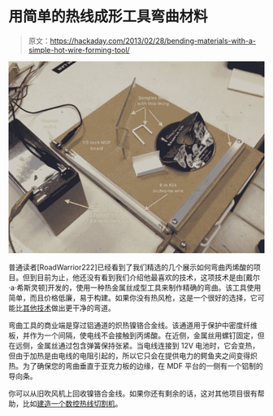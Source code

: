# 用简单的热线成形工具弯曲材料

> 原文：<https://hackaday.com/2013/02/28/bending-materials-with-a-simple-hot-wire-forming-tool/>

![bending-with-a-hot-wire-former](img/1ee4c6b5b16a143db6847b9e450b8f28.png)

普通读者[RoadWarrior222]已经看到了我们精选的几个展示如何弯曲丙烯酸的项目。但到目前为止，他还没有看到我们介绍他最喜欢的技术，这项技术是由[戴尔·a·希斯灵顿]开发的，使用一种热金属丝成型工具来制作精确的弯曲。该工具使用简单，而且价格低廉，易于构建。如果你没有热风枪，这是一个很好的选择，它可能比[其他技术](http://hackaday.com/2013/02/07/heating-bending-and-gluing-to-make-acrylic-enclosures/)做出更干净的弯道。

弯曲工具的商业端是穿过铝通道的炽热镍铬合金线。该通道用于保护中密度纤维板，并作为一个间隔，使电线不会接触到丙烯酸。在近侧，金属丝用螺钉固定，但在远侧，金属丝通过包含弹簧保持张紧。当电线连接到 12V 电池时，它会变热，但由于加热是由电线的电阻引起的，所以它只会在提供电力的鳄鱼夹之间变得炽热。为了确保您的弯曲垂直于亚克力板的边缘，在 MDF 平台的一侧有一个铝制的导向条。

你可以从旧吹风机上回收镍铬合金线。如果你还有剩余的话，这对其他项目很有帮助，比如[建造一个数控热线切割机](http://hackaday.com/2009/10/19/cnc-hot-wire-cutter-from-scanners/)。